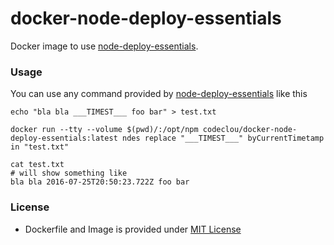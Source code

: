 # docker-node-deploy-essentials
Docker image to use [node-deploy-essentials](https://github.com/codeclou/node-deploy-essentials).

### Usage

You can use any command provided by [node-deploy-essentials](https://github.com/codeclou/node-deploy-essentials) like this

```
echo "bla bla ___TIMEST___ foo bar" > test.txt

docker run --tty --volume $(pwd)/:/opt/npm codeclou/docker-node-deploy-essentials:latest ndes replace "___TIMEST___" byCurrentTimetamp in "test.txt"

cat test.txt
# will show something like 
bla bla 2016-07-25T20:50:23.722Z foo bar
```

### License

  * Dockerfile and Image is provided under [MIT License](https://github.com/codeclou/docker-node-deploy-essentials/blob/master/LICENSE.md)
